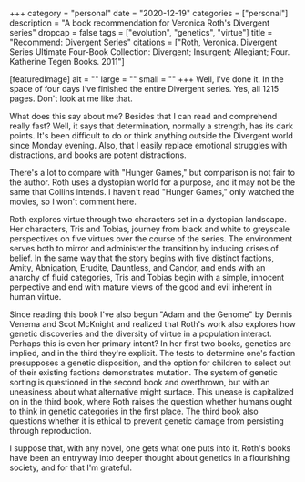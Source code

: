 +++
category = "personal"
date = "2020-12-19"
categories = ["personal"]
description = "A book recommendation for Veronica Roth's Divergent series"
dropcap = false
tags = ["evolution", "genetics", "virtue"]
title = "Recommend: Divergent Series"
citations = ["Roth, Veronica. Divergent Series Ultimate Four-Book Collection: Divergent; Insurgent; Allegiant; Four. Katherine Tegen Books. 2011"]

[featuredImage]
  alt = ""
  large = ""
  small = ""
+++
Well, I've done it. In the space of four days I've finished the entire Divergent series. Yes, all 1215 pages. Don't look at me like that.

What does this say about me? Besides that I can read and comprehend really fast? Well, it says that determination, normally a strength, has its dark points. It's been difficult to do or think anything outside the Divergent world since Monday evening. Also, that I easily replace emotional struggles with distractions, and books are potent distractions.

There's a lot to compare with "Hunger Games," but comparison is not fair to the author. Roth uses a dystopian world for a purpose, and it may not be the same that Collins intends. I haven't read "Hunger Games," only watched the movies, so I won't comment here.

Roth explores virtue through two characters set in a dystopian landscape. Her characters, Tris and Tobias, journey from black and white to greyscale perspectives on five virtues over the course of the series. The environment serves both to mirror and administer the transition by inducing crises of belief. In the same way that the story begins with five distinct factions, Amity, Abnigation, Erudite, Dauntless, and Candor, and ends with an anarchy of fluid categories, Tris and Tobias begin with a simple, innocent perpective and end with mature views of the good and evil inherent in human virtue.

Since reading this book I've also begun "Adam and the Genome" by Dennis Venema and Scot McKnight and realized that Roth's work also explores how genetic discoveries and the diversity of virtue in a population interact. Perhaps this is even her primary intent? In her first two books, genetics are implied, and in the third they're explicit. The tests to determine one's faction presupposes a genetic disposition, and the option for children to select out of their existing factions demonstrates mutation. The system of genetic sorting is questioned in the second book and overthrown, but with an uneasiness about what alternative might surface. This unease is capitalized on in the third book, where Roth raises the question whether humans ought to think in genetic categories in the first place. The third book also questions whether it is ethical to prevent genetic damage from persisting through reproduction.

I suppose that, with any novel, one gets what one puts into it. Roth's books have been an entryway into deeper thought about genetics in a flourishing society, and for that I'm grateful.
